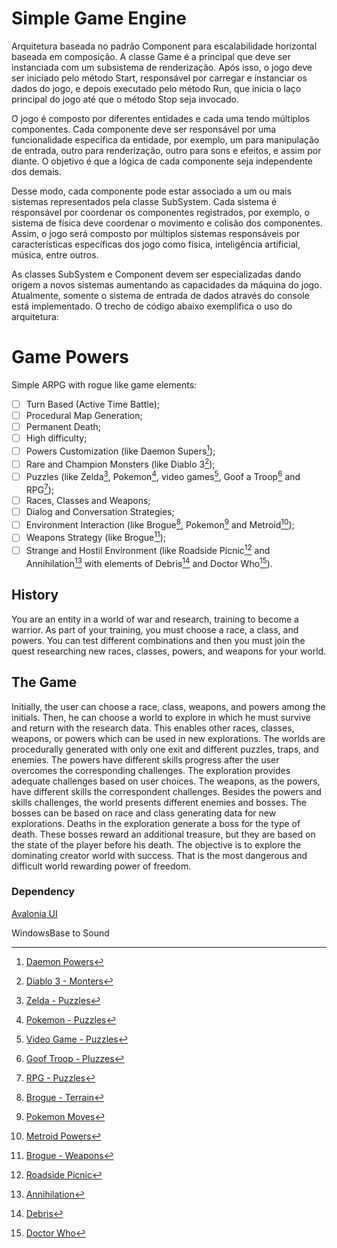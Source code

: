 # Simple Game Engine

Arquitetura baseada no padrão Component para escalabilidade horizontal baseada em composição. A classe Game é a principal que deve ser instanciada com um subsistema de renderização. Após isso, o jogo deve ser iniciado pelo método Start, responsável por carregar e instanciar os dados do jogo, e depois executado pelo método Run, que inicia o laço principal do jogo até que o método Stop seja invocado.

O jogo é composto por diferentes entidades e cada uma tendo múltiplos componentes. Cada componente deve ser responsável por uma funcionalidade específica da entidade, por exemplo, um para manipulação de entrada, outro para renderização, outro para sons e efeitos, e assim por diante. O objetivo é que a lógica de cada componente seja independente dos demais.

Desse modo, cada componente pode estar associado a um ou mais sistemas representados pela classe SubSystem. Cada sistema é responsável por coordenar os componentes registrados, por exemplo, o sistema de física deve coordenar o movimento e colisão dos componentes. Assim, o jogo será composto por múltiplos sistemas responsáveis por características específicas dos jogo como física, inteligência artificial, música, entre outros.

As classes SubSystem e Component devem ser especializadas dando origem a novos sistemas aumentando as capacidades da máquina do jogo. Atualmente, somente o sistema de entrada de dados através do console está implementado. O trecho de código abaixo exemplifica o uso do arquitetura:


# Game Powers

Simple ARPG with rogue like game elements:
- [ ] Turn Based (Active Time Battle);
- [ ] Procedural Map Generation;
- [ ] Permanent Death;
- [ ] High difficulty;
- [ ] Powers Customization (like Daemon Supers[^1]);
- [ ] Rare and Champion Monsters (like Diablo 3[^2]);
- [ ] Puzzles (like Zelda[^3], Pokemon[^4], video games[^5], Goof a Troop[^16] and RPG[^6]);
- [ ] Races, Classes and Weapons;
- [ ] Dialog and Conversation Strategies;
- [ ] Environment Interaction (like Brogue[^14], Pokemon[^13] and Metroid[^15]);
- [ ] Weapons Strategy (like Brogue[^12]);
- [ ] Strange and Hostil Environment (like Roadside Picnic[^7] and Annihilation[^8] with elements of Debris[^9] and Doctor Who[^10]).

## History

You are an entity in a world of war and research, training to become a warrior. As part of your training, you must choose a race, a class, and powers. You can test different combinations and then you must join the quest researching new races, classes, powers, and weapons for your world.

## The Game

Initially, the user can choose a race, class, weapons, and powers among the initials. Then, he can choose a world to explore in which he must survive and return with the research data. This enables other races, classes, weapons, or powers which can be used in new explorations. The worlds are procedurally generated with only one exit and different puzzles, traps, and enemies. The powers have different skills progress after the user overcomes the corresponding challenges. The exploration provides adequate challenges based on user choices. The weapons, as the powers, have different skills the correspondent challenges. Besides the powers and skills challenges, the world presents different enemies and bosses. The bosses can be based on race and class generating data for new explorations. Deaths in the exploration generate a boss for the type of death. These bosses reward an additional treasure, but they are based on the state of the player before his death. The objective is to explore the dominating creator world with success. That is the most dangerous and difficult world rewarding power of freedom.


[^1]: [Daemon Powers](https://wiki.daemon.com.br/index.php?title=Supers_RPG)
[^2]: [Diablo 3 - Monters](https://www.reddit.com/r/Diablo/comments/tuhcc/whats_the_difference_between_champion_rare_and/)
[^3]: [Zelda - Puzzles](https://gamerant.com/zelda-hardest-puzzles-how-to-solve/)
[^4]: [Pokemon - Puzzles](https://www.thegamer.com/pokemon-hardest-puzzles-across-all-games-ranked/)
[^5]: [Video Game - Puzzles](https://www.denofgeek.com/games/hardest-video-game-puzzles/)
[^6]: [RPG - Puzzles](https://www.reddit.com/r/rpg/comments/1l72cw/10000_greatest_traps_puzzles/)
[^7]: [Roadside Picnic](https://en.wikipedia.org/wiki/Roadside_Picnic)
[^8]: [Annihilation](https://en.wikipedia.org/wiki/Annihilation_(VanderMeer_novel))
[^9]: [Debris](https://en.wikipedia.org/wiki/Debris_(TV_series))
[^10]: [Doctor Who](https://pt.wikipedia.org/wiki/Doctor_Who)
[^11]: [Solarus](https://www.solarus-games.org/)
[^12]: [Brogue - Weapons](https://brogue.fandom.com/wiki/Category:Weapon)
[^13]: [Pokemon Moves](https://bulbapedia.bulbagarden.net/wiki/Field_move)
[^14]: [Brogue - Terrain](https://brogue.fandom.com/wiki/Terrain_Features)
[^15]: [Metroid Powers](https://metroid.fandom.com/wiki/Super_Metroid#Power-ups_and_suit_upgrades)
[^16]: [Goof Troop - Pluzzes](http://playingwithsuperpower.com/goof-troop-review/)
[^17]: [ANSI Escape Codes](https://gist.github.com/fnky/458719343aabd01cfb17a3a4f7296797)
[^18]: [Rogue Like with Rust](https://bfnightly.bracketproductions.com/chapter_0.html)

[^19]: [Configure Key GIT](https://roelofjanelsinga.com/articles/how-to-setup-gpg-signing-keys-in-github/#:~:text=How%20to%20get%20the%20verified%20flag%20on%20your,use%20your%20GPG%20key%20to%20sign%20commits%20)
[^20]: [triangle rasterization](http://www.sunshine2k.de/coding/java/TriangleRasterization/TriangleRasterization.html)
[^21]: [line rasterization](https://www.javatpoint.com/computer-graphics-bresenhams-line-algorithm)
[^22]: [Field of View](https://www.researchgate.net/publication/347719548_New_Algorithms_for_Computing_Field_of_Vision_over_2D_Grids)
[^23]: [Field of View - Rogue](http://www.roguebasin.com/index.php/Comparative_study_of_field_of_view_algorithms_for_2D_grid_based_worlds)
[^24]: [Game Algorithms](https://www.phstudios.com/game-algorithm-series/)
[^25]: [Brogue](https://sites.google.com/site/broguegame/)
[^26]: [Multiple Body](https://www.gridsagegames.com/blog/2020/04/developing-multitile-creatures-roguelikes/)
[^27]: [IA] (http://www.roguebasin.com/index.php/Roguelike_Intelligence_-_Stateless_AIs)
[^28]: [IA - path](https://news.ycombinator.com/item?id=22848888)
[^29]: [Dijkstra map](http://www.roguebasin.com/index.php?title=The_Incredible_Power_of_Dijkstra_Maps)
[^30]: [Dijkstra map - Rogue Basin](http://www.roguebasin.com/index.php/Dijkstra_Maps_Visualized)

### Dependency

[Avalonia UI](https://avaloniaui.net)

WindowsBase to Sound